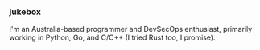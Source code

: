 ### jukebox
I'm an Australia-based programmer and DevSecOps enthusiast, primarily
working in Python, Go, and C/C++ (I tried Rust too, I promise).

